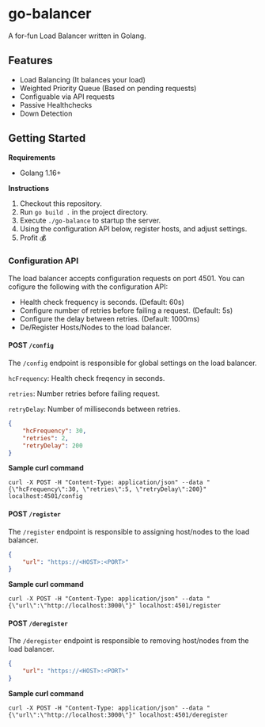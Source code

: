 # go-balancer

A for-fun Load Balancer written in Golang.

## Features

- Load Balancing (It balances your load)
- Weighted Priority Queue (Based on pending requests)
- Configuable via API requests
- Passive Healthchecks
- Down Detection

## Getting Started

__Requirements__
- Golang 1.16+

__Instructions__
1. Checkout this repository.
2. Run `go build .` in the project directory.
3. Execute `./go-balance` to startup the server.
4. Using the configuration API below, register hosts, and adjust settings.
5. Profit 💰

### Configuration API

The load balancer accepts configuration requests on port 4501. You can cofigure the following with the configuration API:

- Health check frequency is seconds. (Default: 60s)
- Configure number of retries before failing a request. (Default: 5s)
- Configure the delay between retries. (Default: 1000ms)
- De/Register Hosts/Nodes to the load balancer.

#### POST `/config`
The `/config` endpoint is responsible for global settings on the load balancer.

`hcFrequency`: Health check freqency in seconds.

`retries`: Number retries before failing request.

`retryDelay`: Number of milliseconds between retries.

```json
{
    "hcFrequency": 30,
    "retries": 2,
    "retryDelay": 200
}
```
__Sample curl command__

`curl -X POST -H "Content-Type: application/json" --data "{\"hcFrequency\":30, \"retries\":5, \"retryDelay\":200}" localhost:4501/config`

#### POST `/register`
The `/register` endpoint is responsible to assigning host/nodes to the load balancer.

```json
{
    "url": "https://<HOST>:<PORT>"
}
```

__Sample curl command__

`curl -X POST -H "Content-Type: application/json" --data "{\"url\":\"http://localhost:3000\"}" localhost:4501/register`

#### POST `/deregister`
The `/deregister` endpoint is responsible to removing host/nodes from the load balancer.

```json
{
    "url": "https://<HOST>:<PORT>"
}
```

__Sample curl command__

`curl -X POST -H "Content-Type: application/json" --data "{\"url\":\"http://localhost:3000\"}" localhost:4501/deregister`
